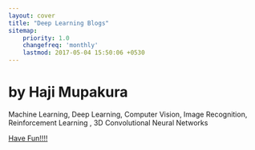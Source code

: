 ```yaml
---
layout: cover
title: "Deep Learning Blogs"
sitemap:
    priority: 1.0
    changefreq: 'monthly'
    lastmod: 2017-05-04 15:50:06 +0530
---
```

<div class="inner cover">
  <h1 class="cover-heading">by Haji Mupakura</h1>
  <p class="lead">Machine Learning, Deep Learning, Computer Vision, Image Recognition, Reinforcement Learning , 3D Convolutional Neural Networks</p>
  <p class="lead">
    <a href='{{ "/blogs" | absolute_url }}' class="btn btn-lg btn-default">Have Fun!!!!</a>
  </p>
</div>
